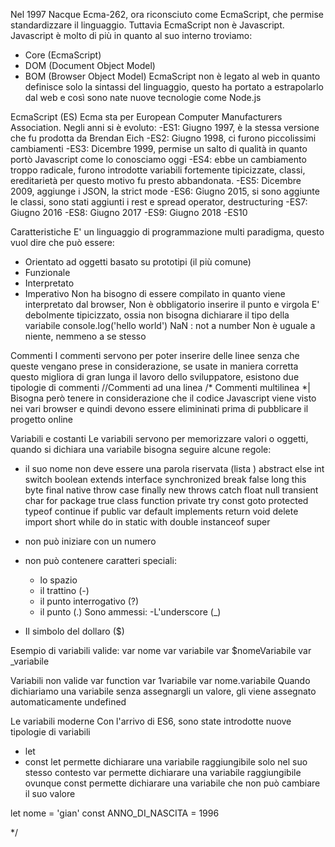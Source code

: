 

Nel 1997 Nacque Ecma-262, ora riconsciuto come EcmaScript, che permise standardizzare il linguaggio.
Tuttavia EcmaScript non è Javascript.
Javascript è molto di più in quanto al suo interno troviamo:
- Core (EcmaScript)
- DOM (Document Object Model)
- BOM (Browser Object Model)
EcmaScript non è legato al web in quanto definisce solo la sintassi del linguaggio, questo ha portato a estrapolarlo dal web e così sono nate nuove tecnologie come Node.js

EcmaScript (ES)
Ecma sta per European Computer Manufacturers Association.
Negli anni si è evoluto:
-ES1: Giugno 1997, è la stessa versione che fu prodotta da Brendan Eich
-ES2: Giugno 1998, ci furono piccolissimi cambiamenti
-ES3: Dicembre 1999, permise un salto di qualità in quanto portò Javascript come lo conosciamo oggi
-ES4: ebbe un cambiamento troppo radicale, furono introdotte variabili fortemente tipicizzate, classi, ereditarietà per questo motivo fu presto abbandonata.
-ES5: Dicembre 2009, aggiunge i JSON, la strict mode
-ES6: Giugno 2015, si sono aggiunte le classi, sono stati aggiunti i rest e spread operator, destructuring
-ES7: Giugno 2016
-ES8: Giugno 2017
-ES9: Giugno 2018
-ES10

Caratteristiche
E' un linguaggio di programmazione multi paradigma, questo vuol dire che può essere:
- Orientato ad oggetti basato su prototipi (il più comune)
- Funzionale
- Interpretato
- Imperativo
Non ha bisogno di essere compilato in quanto viene interpretato dal browser,
Non è obbligatorio inserire il punto e virgola
E' debolmente tipicizzato, ossia non bisogna dichiarare il tipo della variabile
console.log('hello world')
NaN : not a number
Non è uguale a niente, nemmeno a se stesso

Commenti
I commenti servono per poter inserire delle linee senza che queste vengano prese in considerazione, se usate in maniera corretta questo migliora di gran lunga il lavoro dello sviluppatore, esistono due tipologie di commenti
//Commenti ad una linea
/* Commenti multilinea *|
Bisogna però tenere in considerazione che il codice Javascript viene visto nei vari browser e quindi devono essere elimininati prima di pubblicare il progetto online

Variabili e costanti
Le variabili servono per memorizzare valori o oggetti, quando si dichiara una variabile bisogna seguire alcune regole:
- il suo nome non deve essere una parola riservata (lista )
abstract
else
int
switch
boolean
extends
interface
synchronized
break
false
long
this
byte
final
native
throw
case
finally
new
throws
catch
float
null
transient
char
for
package
true
class
function
private
try
const
goto
protected
typeof
continue
if
public
var
default
implements
return
void
delete
import
short
while
do
in
static
with
double
instanceof
super

- non può iniziare con un numero
- non può contenere caratteri speciali:
    - lo spazio
    - il trattino (-)
    - il punto interrogativo (?)
    - il punto (.)
Sono ammessi:
-L'underscore (_)
- Il simbolo del dollaro ($)

Esempio di variabili valide:
var nome
var variabile
var $nomeVariabile
var _variabile

Variabili non valide
var function
var 1variabile
var nome.variabile
Quando dichiariamo una variabile senza assegnargli un valore, gli viene assegnato automaticamente undefined

Le variabili moderne
Con l'arrivo di ES6, sono state introdotte nuove tipologie di variabili
- let
- const
let permette dichiarare una variabile raggiungibile solo nel suo stesso contesto
var permette dichiarare una variabile raggiungibile ovunque
const permette dichiarare una variabile che non può cambiare il suo valore

let nome = 'gian'
const ANNO_DI_NASCITA = 1996


*/

